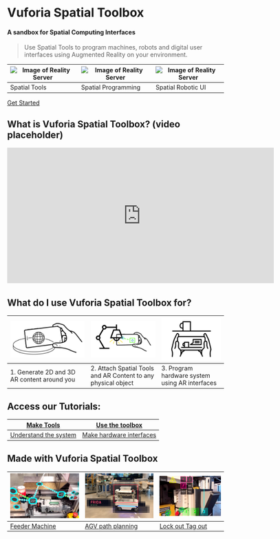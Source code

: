 # Vuforia Spatial Toolbox
#### A sandbox for Spatial Computing Interfaces
> Use Spatial Tools to program machines, robots and digital user interfaces  using Augmented Reality on your environment.

| ![Image of Reality Server](img/distance.gif)  | ![Image of Reality Server](img/mir.gif) |![Image of Reality Server](img/vst.gif) |
| ------| -----------| -----------|
| Spatial Tools | Spatial Programming  | Spatial Robotic UI |

[Get Started](https://github.com/ptcrealitylab/vuforia-spatial-toolbox-documentation/blob/master/startSystem/startSystem.md)

## What is Vuforia Spatial Toolbox? (video placeholder)

<div align="center">
    <iframe width="620" height="315"
        src="https://www.youtube.com/watch?v=yEWJQ6xQtB0" style = "border:0">
    </iframe>
</div>


## What do I use Vuforia Spatial Toolbox for?

| ![Image of Reality Server](img/what1.jpg) | ![Image of Reality Server](img/what3.jpg) | ![Image of Reality Server](img/what2.jpg) |
| ------| -----------| -----------|
| 1. Generate 2D and 3D AR content around you  | 2. Attach Spatial Tools and AR  Content to any physical object | 3. Program hardware system using AR interfaces |


## Access our Tutorials:

| [Make Tools](https://github.com/ptcrealitylab/vuforia-spatial-toolbox-documentation/tree/master/make%20tools) | [Use the toolbox](https://github.com/ptcrealitylab/vuforia-spatial-toolbox-documentation/tree/master/use) |
| --------------- | ----------------- |
| [Understand the system](https://github.com/ptcrealitylab/vuforia-spatial-toolbox-documentation/tree/master/understandSystem) | [Make hardware interfaces](https://github.com/ptcrealitylab/vuforia-spatial-toolbox-documentation/tree/master/interfaceWithHardware) |


## Made with Vuforia Spatial Toolbox

| ![Image of Reality Server](img/feeder.jpg) | ![Image of Reality Server](img/frida.jpg)| ![Image of Reality Server](img/loto.jpg)|
| ------| -----------| -----------|
| [Feeder Machine](https://www.ptc.com/en/about/reality-lab/portfolio/research/editing-reality)| [AGV path planning](https://www.ptc.com/en/about/reality-lab/portfolio/research/kinetic-ar)| [Lock out Tag out](https://www.ptc.com/en/about/reality-lab/portfolio/experiment/editing-ar-in-space) |
